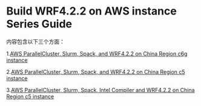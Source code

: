# Build WRF4.2.2 on AWS instance Series Guide


内容包含以下三个方面：


1.[AWS ParallelCluster, Slurm, Spack, and WRF4.2.2 on China Region c6g instance
](/for-c6g-gcc.md)


2.[AWS ParallelCluster, Slurm, Spack, and WRF4.2.2 on China Region c5 instance
](/for-c5-gcc.md)


3.[AWS ParallelCluster, Slurm, Spack, Intel Compiler and WRF4.2.2 on China Region c5 instance](/for-c5-intel-compiler.md)